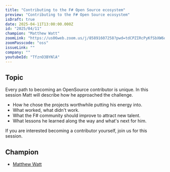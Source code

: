 ```yaml
---
title: "Contributing to the F# Open Source ecosystem"
preview: "Contributing to the F# Open Source ecosystem"
isDraft: true
date: 2025-04-11T13:00:00.000Z
id: "2025/04/11"
champion: "Matthew Watt"
zoomLink: "https://us06web.zoom.us/j/85891607258?pwd=tdCPZIRcPyKfSbXW6oTdDfYjMTH5GR.1"
zoomPasscode: "oss"
issueLink: ""
company: ""
youtubeId: "TfznO3BYNlA"
---
```


## Topic

Every path to becoming an OpenSource contributor is unique. In this session Matt will describe how he approached the challenge.

- How he chose the projects worthwhile putting his energy into.
- What worked, what didn't work.
- What the F# community should improve to attract new talent.
- What lessons he learned along the way and what's next for him.

If you are interested becoming a contributor yourself, join us for this session.

## Champion

- [Matthew Watt](https://github.com/tw0po1nt/)
